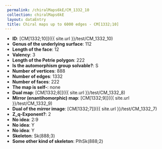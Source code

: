 ```yaml
--- 
 permalink: /chiralMaps6kE/CM_1332_10 
 collection: chiralMaps6kE
 layout: dataEntry
 title: Chiral maps up to 6000 edges - CM[1332;10]
---
```


- **ID**: [CM[1332;10]]({{ site.url }}/test/CM_1332_10)
- **Genus of the underlying surface**: 112
- **Length of the face**: 12
- **Valency**: 3
- **Length of the Petrie polygon**: 222
- **Is the automorphism group solvable?**: S
- **Number of vertices**: 888
- **Number of edges**: 1332
- **Number of faces**: 222
- **The map is self-**: none
- **Dual map**: [CM[1332;8]]({{ site.url }}/test/CM_1332_8)
- **Mirror (enantihomorphic) map**: [CM[1332;9]]({{ site.url }}/test/CM_1332_9)
- **Dual of the mirror image**: [CM[1332;7]]({{ site.url }}/test/CM_1332_7)
- **Z_q-Exponent?**: 2
- **No idea**:  2:9
- **No idea**: Y
- **No idea**: Y
- **Skeleton**: Sk(888;3)
- **Some other kind of skeleton**: PlhSk(888;2)
